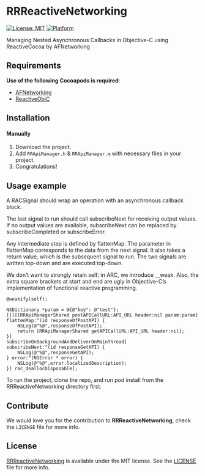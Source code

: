 # RRReactiveNetworking

[![License: MIT](https://img.shields.io/badge/license-MIT-green.svg?style=flat)](https://github.com/Rahul-Mayani/RRReactiveNetworking/blob/master/LICENSE)
[![Platform](https://img.shields.io/cocoapods/p/PagingTableView.svg?style=flat)](https://github.com/Rahul-Mayani/RRReactiveNetworking/tree/master/RRReactiveNetworking/)


Managing Nested Asynchronous Callbacks in Objective-C using ReactiveCocoa by AFNetworking


## Requirements

**Use of the following Cocoapods is required**: 

- [AFNetworking](https://github.com/AFNetworking/AFNetworking)
- [ReactiveObjC](https://github.com/ReactiveCocoa/ReactiveObjC)


## Installation

#### Manually
1. Download the project.
2. Add `RRApiManager.h` & `RRApiManager.m`  with necessary files in your project.
3. Congratulations!  

## Usage example

A RACSignal should wrap an operation with an asynchronous callback block.

The last signal to run should call subscribeNext for receiving output values. If no output values are available, subscribeNext can be replaced by subscribeCompleted or subscribeError.

Any intermediate step is defined by flattenMap. The parameter in flattenMap corresponds to the data from the next signal. It also takes a return value, which is the subsequent signal to run. The two signals are written top-down and are executed top-down.

We don’t want to strongly retain self: in ARC, we introduce __weak. Also, the extra square brackets at start and end are ugly in Objective-C’s implementation of functional reactive programming.

```
@weakify(self);

NSDictionary *param = @{@"key": @"test"};
[[[[[RRApiManagerShared postAPICallURL:API_URL header:nil param:param]
flattenMap:^(id responseOfPostAPI) {
    NSLog(@"%@",responseOfPostAPI);
    return [RRApiManagerShared getAPICallURL:API_URL header:nil];
}]
subscribeOnBackgroundAndDeliverOnMainThread]
subscribeNext:^(id responseGetAPI) {
    NSLog(@"%@",responseGetAPI);
} error:^(NSError * error) {
    NSLog(@"%@",error.localizedDescription);
}] rac_deallocDisposable];

```

To run the project, clone the repo, and run pod install from the RRReactiveNetworking directory first.

## Contribute 

We would love you for the contribution to **RRReactiveNetworking**, check the ``LICENSE`` file for more info.


## License

[RRReactiveNetworking](https://github.com/Rahul-Mayani/RRReactiveNetworking/tree/master/RRReactiveNetworking/) is available under the MIT license. See the [LICENSE](https://github.com/Rahul-Mayani/RRReactiveNetworking/blob/master/LICENSE) file for more info.
